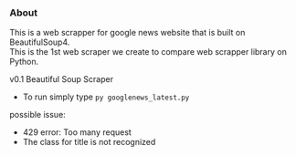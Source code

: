 ### About
This is a web scrapper for google news website that is built on BeautifulSoup4.  
This is the 1st web scraper we create to compare web scrapper library on Python.

v0.1 Beautiful Soup Scraper
- To run simply type `py googlenews_latest.py`

possible issue:
- 429 error: Too many request
- The class for title is not recognized